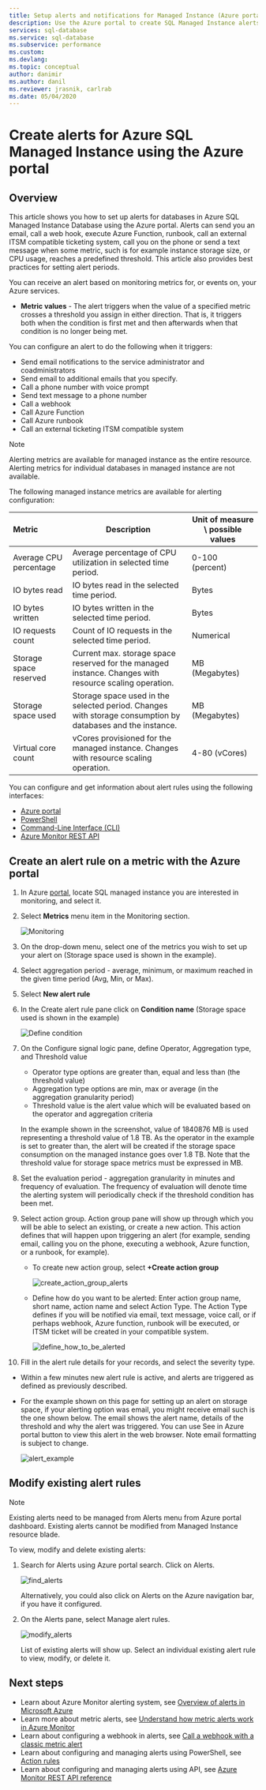 ```yaml
---
title: Setup alerts and notifications for Managed Instance (Azure portal)
description: Use the Azure portal to create SQL Managed Instance alerts, which can trigger notifications or automation when the conditions you specify are met.
services: sql-database
ms.service: sql-database
ms.subservice: performance
ms.custom: 
ms.devlang: 
ms.topic: conceptual
author: danimir
ms.author: danil
ms.reviewer: jrasnik, carlrab
ms.date: 05/04/2020
---
```

# Create alerts for Azure SQL Managed Instance using the Azure portal

## Overview

This article shows you how to set up alerts for databases in Azure SQL Managed Instance Database using the Azure portal. Alerts can send you an email, call a web hook, execute Azure Function, runbook, call an external ITSM compatible ticketing system, call you on the phone or send a text message when some metric, such is for example instance storage size, or CPU usage, reaches a predefined threshold. This article also provides best practices for setting alert periods.

You can receive an alert based on monitoring metrics for, or events on, your Azure services.

* **Metric values** - The alert triggers when the value of a specified metric crosses a threshold you assign in either direction. That is, it triggers both when the condition is first met and then afterwards when that condition is no longer being met.

You can configure an alert to do the following when it triggers:

* Send email notifications to the service administrator and coadministrators
* Send email to additional emails that you specify.
* Call a phone number with voice prompt
* Send text message to a phone number
* Call a webhook
* Call Azure Function
* Call Azure runbook
* Call an external ticketing ITSM compatible system

> [!NOTE]
> Alerting metrics are available for managed instance as the entire resource. Alerting metrics for individual databases in managed instance are not available.

The following managed instance metrics are available for alerting configuration:

| Metric | Description | Unit of measure \ possible values |
| :--------- | --------------------- | ----------- |
| Average CPU percentage | Average percentage of CPU utilization in selected time period. | 0-100 (percent) |
| IO bytes read | IO bytes read in the selected time period. | Bytes |
| IO bytes written | IO bytes written in the selected time period. | Bytes |
| IO requests count | Count of IO requests in the selected time period. | Numerical |
| Storage space reserved | Current max. storage space reserved for the managed instance. Changes with resource scaling operation. | MB (Megabytes) |
| Storage space used | Storage space used in the selected period. Changes with storage consumption by databases and the instance. | MB (Megabytes) |
| Virtual core count | vCores provisioned for the managed instance. Changes with resource scaling operation. | 4-80 (vCores) |

You can configure and get information about alert rules using the following interfaces:

* [Azure portal](../monitoring-and-diagnostics/insights-alerts-portal.md)
* [PowerShell](../azure-monitor/platform/alerts-classic-portal.md)
* [Command-Line Interface (CLI)](../azure-monitor/platform/alerts-classic-portal.md)
* [Azure Monitor REST API](https://msdn.microsoft.com/library/azure/dn931945.aspx)

## Create an alert rule on a metric with the Azure portal

1. In Azure [portal](https://portal.azure.com/), locate SQL managed instance you are interested in monitoring, and select it.

2. Select **Metrics** menu item in the Monitoring section.

   ![Monitoring](media/sql-database-managed-instance-alerts/mi-alerting-menu-annotated.png)
  
3. On the drop-down menu, select one of the metrics you wish to set up your alert on (Storage space used is shown in the example).

4. Select aggregation period - average, minimum, or maximum reached in the given time period (Avg, Min, or Max). 

5. Select **New alert rule**

6. In the Create alert rule pane click on **Condition name** (Storage space used is shown in the example)

   ![Define condition](media/sql-database-managed-instance-alerts/mi-create-metrics-alert-annotated.png)

7. On the Configure signal logic pane, define Operator, Aggregation type, and Threshold value

   * Operator type options are greater than, equal and less than (the threshold value)
   * Aggregation type options are min, max or average (in the aggregation granularity period)
   * Threshold value is the alert value which will be evaluated based on the operator and aggregation criteria
   
   In the example shown in the screenshot, value of 1840876 MB is used representing a threshold value of 1.8 TB. As the operator in the example is set to greater than, the alert will be created if the storage space consumption on the managed instance goes over 1.8 TB. Note that the threshold value for storage space metrics must be expressed in MB.

8. Set the evaluation period - aggregation granularity in minutes and frequency of evaluation. The frequency of evaluation will denote time the alerting system will periodically check if the threshold condition has been met.

9. Select action group. Action group pane will show up through which you will be able to select an existing, or create a new action. This action defines that will happen upon triggering an alert (for example, sending email, calling you on the phone, executing a webhook, Azure function, or a runbook, for example).

   * To create new action group, select **+Create action group**

      ![create_action_group_alerts](media/sql-database-managed-instance-alerts/mi-create-alert-action-group-annotated.png)
   
   * Define how do you want to be alerted: Enter action group name, short name, action name and select Action Type. The Action Type defines if you will be notified via email, text message, voice call, or if perhaps webhook, Azure function, runbook will be executed, or ITSM ticket will be created in your compatible system.

      ![define_how_to_be_alerted](media/sql-database-managed-instance-alerts/mi-add-alerts-action-group-annotated.png)

10. Fill in the alert rule details for your records, and select the severity type.

   * Within a few minutes new alert rule is active, and alerts are triggered as defined as previously described.

   * For the example shown on this page for setting up an alert on storage space, if your alerting option was email, you might receive email such is the one shown below. The email shows the alert name, details of the threshold and why the alert was triggered. You can use See in Azure portal button to view this alert in the web browser. Note email formatting is subject to change.

      ![alert_example](media/sql-database-managed-instance-alerts/mi-email-alert-example-smaller-annotated.png)

## Modify existing alert rules

> [!NOTE]
> Existing alerts need to be managed from Alerts menu from Azure portal dashboard. Existing alerts cannot be modified from Managed Instance resource blade.

To view, modify and delete existing alerts:

1. Search for Alerts using Azure portal search. Click on Alerts.

   ![find_alerts](media/sql-database-managed-instance-alerts/mi-edit-alerts-browse-annotated.png)

   Alternatively, you could also click on Alerts on the Azure navigation bar, if you have it configured.

2. On the Alerts pane, select Manage alert rules.

   ![modify_alerts](media/sql-database-managed-instance-alerts/mi-manage-alert-rules-annotated.png)

   List of existing alerts will show up. Select an individual existing alert rule to view, modify, or delete it.

## Next steps

* Learn about Azure Monitor alerting system, see [Overview of alerts in Microsoft Azure](../azure-monitor/platform/alerts-overview.md)
* Learn more about metric alerts, see [Understand how metric alerts work in Azure Monitor](../azure-monitor/platform/alerts-metric-overview.md)
* Learn about configuring a webhook in alerts, see [Call a webhook with a classic metric alert](../azure-monitor/platform/alerts-webhooks.md)
* Learn about configuring and managing alerts using PowerShell, see [Action rules](https://docs.microsoft.com/powershell/module/az.monitor/add-azmetricalertrulev2)
* Learn about configuring and managing alerts using API, see [Azure Monitor REST API reference](https://docs.microsoft.com/rest/api/monitor/) 
